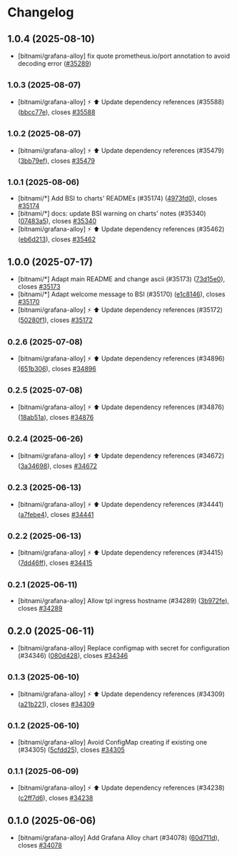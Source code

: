 # Changelog

## 1.0.4 (2025-08-10)

* [bitnami/grafana-alloy] fix quote prometheus.io/port annotation to avoid decoding error ([#35289](https://github.com/bitnami/charts/pull/35289))

## <small>1.0.3 (2025-08-07)</small>

* [bitnami/grafana-alloy] :zap: :arrow_up: Update dependency references (#35588) ([bbcc77e](https://github.com/bitnami/charts/commit/bbcc77e19418e386f80323b0cd96c2d3a774c414)), closes [#35588](https://github.com/bitnami/charts/issues/35588)

## <small>1.0.2 (2025-08-07)</small>

* [bitnami/grafana-alloy] :zap: :arrow_up: Update dependency references (#35479) ([3bb79ef](https://github.com/bitnami/charts/commit/3bb79ef1c086ba6f2b6cafe02cc476805d543889)), closes [#35479](https://github.com/bitnami/charts/issues/35479)

## <small>1.0.1 (2025-08-06)</small>

* [bitnami/*] Add BSI to charts' READMEs (#35174) ([4973fd0](https://github.com/bitnami/charts/commit/4973fd08dd7e95398ddcc4054538023b542e19f2)), closes [#35174](https://github.com/bitnami/charts/issues/35174)
* [bitnami/*] docs: update BSI warning on charts' notes (#35340) ([07483a5](https://github.com/bitnami/charts/commit/07483a5ed964b409266dc025e4b55bf2eb0f621c)), closes [#35340](https://github.com/bitnami/charts/issues/35340)
* [bitnami/grafana-alloy] :zap: :arrow_up: Update dependency references (#35462) ([eb6d213](https://github.com/bitnami/charts/commit/eb6d213d58f54e2f9a51cf43ea88b859a997bbaf)), closes [#35462](https://github.com/bitnami/charts/issues/35462)

## 1.0.0 (2025-07-17)

* [bitnami/*] Adapt main README and change ascii (#35173) ([73d15e0](https://github.com/bitnami/charts/commit/73d15e03e04647efa902a1d14a09ea8657429cd0)), closes [#35173](https://github.com/bitnami/charts/issues/35173)
* [bitnami/*] Adapt welcome message to BSI (#35170) ([e1c8146](https://github.com/bitnami/charts/commit/e1c8146831516fb35de736a6f3fd10e5e7a44286)), closes [#35170](https://github.com/bitnami/charts/issues/35170)
* [bitnami/grafana-alloy] :zap: :arrow_up: Update dependency references (#35172) ([50280f1](https://github.com/bitnami/charts/commit/50280f123fc2fb9f01cdcebac0d1b302f29efbbc)), closes [#35172](https://github.com/bitnami/charts/issues/35172)

## <small>0.2.6 (2025-07-08)</small>

* [bitnami/grafana-alloy] :zap: :arrow_up: Update dependency references (#34896) ([651b306](https://github.com/bitnami/charts/commit/651b3061d44ef1dfe310ec0c423315a439fba0d4)), closes [#34896](https://github.com/bitnami/charts/issues/34896)

## <small>0.2.5 (2025-07-08)</small>

* [bitnami/grafana-alloy] :zap: :arrow_up: Update dependency references (#34876) ([18ab51a](https://github.com/bitnami/charts/commit/18ab51ab7a1da2c6014a0b111f1bbfe40e49eaa7)), closes [#34876](https://github.com/bitnami/charts/issues/34876)

## <small>0.2.4 (2025-06-26)</small>

* [bitnami/grafana-alloy] :zap: :arrow_up: Update dependency references (#34672) ([3a34698](https://github.com/bitnami/charts/commit/3a34698140b7edba5c18ac15f51a85e2e56e481e)), closes [#34672](https://github.com/bitnami/charts/issues/34672)

## <small>0.2.3 (2025-06-13)</small>

* [bitnami/grafana-alloy] :zap: :arrow_up: Update dependency references (#34441) ([a7febe4](https://github.com/bitnami/charts/commit/a7febe46ca0879ccd35a01bf04d6587b09ea6550)), closes [#34441](https://github.com/bitnami/charts/issues/34441)

## <small>0.2.2 (2025-06-13)</small>

* [bitnami/grafana-alloy] :zap: :arrow_up: Update dependency references (#34415) ([7dd46ff](https://github.com/bitnami/charts/commit/7dd46ff8d6f3b832a54771d8d28e102eb587892c)), closes [#34415](https://github.com/bitnami/charts/issues/34415)

## <small>0.2.1 (2025-06-11)</small>

* [bitnami/grafana-alloy] Allow tpl ingress hostname (#34289) ([3b972fe](https://github.com/bitnami/charts/commit/3b972fe56336725d1eee83484cd9befb859e77fd)), closes [#34289](https://github.com/bitnami/charts/issues/34289)

## 0.2.0 (2025-06-11)

* [bitnami/grafana-alloy] Replace configmap with secret for configuration (#34346) ([080d428](https://github.com/bitnami/charts/commit/080d4285658323a0ed357999e3e41693feceb7e6)), closes [#34346](https://github.com/bitnami/charts/issues/34346)

## <small>0.1.3 (2025-06-10)</small>

* [bitnami/grafana-alloy] :zap: :arrow_up: Update dependency references (#34309) ([a21b221](https://github.com/bitnami/charts/commit/a21b22148fbf5faef8b50ad83a658cf70dc1134d)), closes [#34309](https://github.com/bitnami/charts/issues/34309)

## <small>0.1.2 (2025-06-10)</small>

* [bitnami/grafana-alloy] Avoid ConfigMap creating if existing one (#34305) ([5cfdd25](https://github.com/bitnami/charts/commit/5cfdd25b5df92747a8ee3492242abad89f437d7b)), closes [#34305](https://github.com/bitnami/charts/issues/34305)

## <small>0.1.1 (2025-06-09)</small>

* [bitnami/grafana-alloy] :zap: :arrow_up: Update dependency references (#34238) ([c2ff7d6](https://github.com/bitnami/charts/commit/c2ff7d60111926370948eab85b2e4f2f4959495f)), closes [#34238](https://github.com/bitnami/charts/issues/34238)

## 0.1.0 (2025-06-06)

* [bitnami/grafana-alloy] Add Grafana Alloy chart (#34078) ([60d711d](https://github.com/bitnami/charts/commit/60d711d93c4fa1c93b9f8941928d874477d972c3)), closes [#34078](https://github.com/bitnami/charts/issues/34078)
